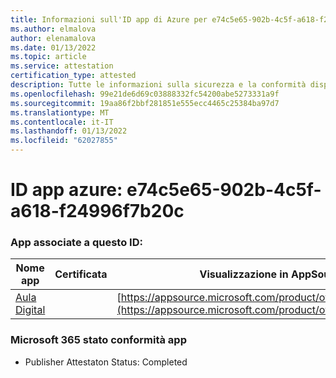 ```yaml
---
title: Informazioni sull'ID app di Azure per e74c5e65-902b-4c5f-a618-f24996f7b20c
ms.author: elmalova
author: elenamalova
ms.date: 01/13/2022
ms.topic: article
ms.service: attestation
certification_type: attested
description: Tutte le informazioni sulla sicurezza e la conformità disponibili per e74c5e65-902b-4c5f-a618-f24996f7b20c.
ms.openlocfilehash: 99e21de6d69c03888332fc54200abe5273331a9f
ms.sourcegitcommit: 19aa86f2bbf281851e555ecc4465c25384ba97d7
ms.translationtype: MT
ms.contentlocale: it-IT
ms.lasthandoff: 01/13/2022
ms.locfileid: "62027855"
---
```

# <a name="azure-app-id-e74c5e65-902b-4c5f-a618-f24996f7b20c"></a>ID app azure: e74c5e65-902b-4c5f-a618-f24996f7b20c


### <a name="apps-associated-with-this-id"></a>App associate a questo ID:
| **Nome app** | **Certificata** | **Visualizzazione in AppSource** |
|--------------|---------------|-----------------------|
| [Aula Digital](https://docs.microsoft.com/microsoft-365-app-certification/forward/WA200003108) |  | [https://appsource.microsoft.com/product/office/WA200003108](https://appsource.microsoft.com/product/office/WA200003108) |

### <a name="microsoft-365-app-compliance-status"></a>Microsoft 365 stato conformità app
- Publisher Attestaton Status: Completed
